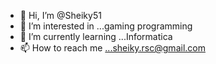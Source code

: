 - 👋 Hi, I’m @Sheiky51
- 👀 I’m interested in ...gaming programming
- 🌱 I’m currently learning ...Informatica
- 📫 How to reach me ...sheiky.rsc@gmail.com

<!---
Sheiky51/Sheiky51 is a ✨ special ✨ repository because its `README.md` (this file) appears on your GitHub profile.
You can click the Preview link to take a look at your changes.
--->
